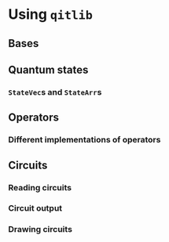 # Using `qitlib`

## Bases

## Quantum states

### `StateVec`s and `StateArr`s

## Operators

### Different implementations of operators

## Circuits

### Reading circuits

### Circuit output

### Drawing circuits

